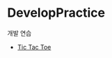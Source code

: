 # DevelopPractice
개발 연습
* [Tic Tac Toe](https://seuha516.github.io/DevelopPractice/TicTacToe/TicTacToe.html)
